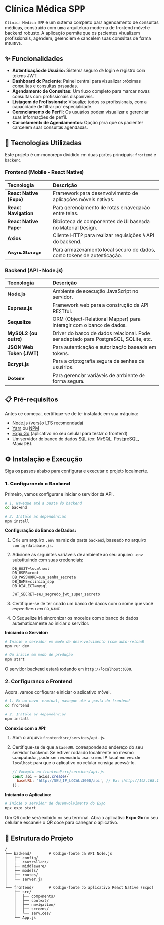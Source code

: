 # Clínica Médica SPP

`Clínica Médica SPP` é um sistema completo para agendamento de consultas médicas, construído com uma arquitetura moderna de frontend móvel e backend robusto. A aplicação permite que os pacientes visualizem profissionais, agendem, gerenciem e cancelem suas consultas de forma intuitiva.

## ✨ Funcionalidades

* **Autenticação de Usuário:** Sistema seguro de login e registro com tokens JWT.
* **Dashboard do Paciente:** Painel central para visualizar próximas consultas e consultas passadas.
* **Agendamento de Consultas:** Um fluxo completo para marcar novas consultas com profissionais disponíveis.
* **Listagem de Profissionais:** Visualize todos os profissionais, com a capacidade de filtrar por especialidade.
* **Gerenciamento de Perfil:** Os usuários podem visualizar e gerenciar suas informações de perfil.
* **Cancelamento de Agendamentos:** Opção para que os pacientes cancelem suas consultas agendadas.

## 🚀 Tecnologias Utilizadas

Este projeto é um monorepo dividido em duas partes principais: `frontend` e `backend`.

### Frontend (Mobile - React Native)

| Tecnologia | Descrição |
| :--- | :--- |
| **React Native (Expo)** | Framework para desenvolvimento de aplicações móveis nativas. |
| **React Navigation** | Para gerenciamento de rotas e navegação entre telas. |
| **React Native Paper**| Biblioteca de componentes de UI baseada no Material Design. |
| **Axios** | Cliente HTTP para realizar requisições à API do backend. |
| **AsyncStorage** | Para armazenamento local seguro de dados, como tokens de autenticação. |

### Backend (API - Node.js)

| Tecnologia | Descrição |
| :--- | :--- |
| **Node.js** | Ambiente de execução JavaScript no servidor. |
| **Express.js** | Framework web para a construção da API RESTful. |
| **Sequelize** | ORM (Object-Relational Mapper) para interagir com o banco de dados. |
| **MySQL2 (ou outro)**| Driver do banco de dados relacional. Pode ser adaptado para PostgreSQL, SQLite, etc. |
| **JSON Web Token (JWT)**| Para autenticação e autorização baseada em tokens. |
| **Bcrypt.js** | Para a criptografia segura de senhas de usuários. |
| **Dotenv** | Para gerenciar variáveis de ambiente de forma segura. |

## 📋 Pré-requisitos

Antes de começar, certifique-se de ter instalado em sua máquina:

* [Node.js](https://nodejs.org/) (versão LTS recomendada)
* [Yarn](https://yarnpkg.com/) ou [NPM](https://www.npmjs.com/)
* [Expo Go](https://expo.dev/client) (aplicativo no seu celular para testar o frontend)
* Um servidor de banco de dados SQL (ex: MySQL, PostgreSQL, MariaDB).

## ⚙️ Instalação e Execução

Siga os passos abaixo para configurar e executar o projeto localmente.

### 1. Configurando o Backend

Primeiro, vamos configurar e iniciar o servidor da API.

```bash
# 1. Navegue até a pasta do backend
cd backend

# 2. Instale as dependências
npm install
````

**Configuração do Banco de Dados:**

1.  Crie um arquivo `.env` na raiz da pasta `backend`, baseado no arquivo `config/database.js`.

2.  Adicione as seguintes variáveis de ambiente ao seu arquivo `.env`, substituindo com suas credenciais:

    ```env
    DB_HOST=localhost
    DB_USER=root
    DB_PASSWORD=sua_senha_secreta
    DB_NAME=clinica_spp
    DB_DIALECT=mysql

    JWT_SECRET=seu_segredo_jwt_super_secreto
    ```

3.  Certifique-se de ter criado um banco de dados com o nome que você especificou em `DB_NAME`.

4.  O Sequelize irá sincronizar os modelos com o banco de dados automaticamente ao iniciar o servidor.

**Iniciando o Servidor:**

```bash
# Inicie o servidor em modo de desenvolvimento (com auto-reload)
npm run dev

# Ou inicie em modo de produção
npm start
```

O servidor backend estará rodando em `http://localhost:3000`.

### 2\. Configurando o Frontend

Agora, vamos configurar e iniciar o aplicativo móvel.

```bash
# 1. Em um novo terminal, navegue até a pasta do frontend
cd frontend

# 2. Instale as dependências
npm install
```

**Conexão com a API:**

1.  Abra o arquivo `frontend/src/services/api.js`.

2.  Certifique-se de que a `baseURL` corresponde ao endereço do seu servidor backend. Se estiver rodando localmente no mesmo computador, pode ser necessário usar o seu IP local em vez de `localhost` para que o aplicativo no celular consiga acessá-lo.

    ```javascript
    // Exemplo em frontend/src/services/api.js
    const api = axios.create({
      baseURL: 'http://SEU_IP_LOCAL:3000/api', // Ex: [http://192.168.1.10:3000/api](http://192.168.1.10:3000/api)
    });
    ```

**Iniciando o Aplicativo:**

```bash
# Inicie o servidor de desenvolvimento do Expo
npx expo start
```

Um QR code será exibido no seu terminal. Abra o aplicativo **Expo Go** no seu celular e escaneie o QR code para carregar o aplicativo.

## 📂 Estrutura do Projeto

```
/
├── backend/        # Código-fonte da API Node.js
│   ├── config/
│   ├── controllers/
│   ├── middleware/
│   ├── models/
│   ├── routes/
│   └── server.js
│
└── frontend/       # Código-fonte do aplicativo React Native (Expo)
    ├── src/
    │   ├── components/
    │   ├── context/
    │   ├── navigation/
    │   ├── screens/
    │   └── services/
    └── App.js
```

```
```